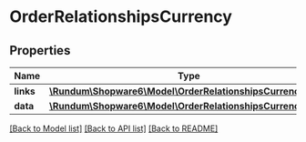 # OrderRelationshipsCurrency

## Properties
Name | Type | Description | Notes
------------ | ------------- | ------------- | -------------
**links** | [**\Rundum\Shopware6\Model\OrderRelationshipsCurrencyLinks**](OrderRelationshipsCurrencyLinks.md) |  | [optional] 
**data** | [**\Rundum\Shopware6\Model\OrderRelationshipsCurrencyData**](OrderRelationshipsCurrencyData.md) |  | [optional] 

[[Back to Model list]](../../README.md#documentation-for-models) [[Back to API list]](../../README.md#documentation-for-api-endpoints) [[Back to README]](../../README.md)

